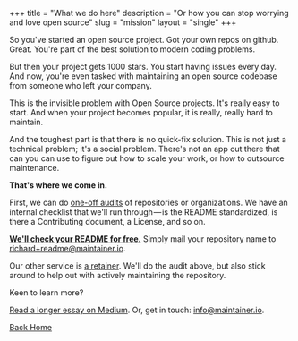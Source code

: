 +++
title = "What we do here"
description = "Or how you can stop worrying and love open source"
slug = "mission"
layout = "single"
+++

So you've started an open source project. Got your own repos on github. Great. You're part of the best solution to modern coding problems.

But then your project gets 1000 stars. You start having issues every day. And now, you're even tasked with maintaining an open source codebase from someone who left your company.

This is the invisible problem with Open Source projects.  It's really easy to start. And when your project becomes popular, it is really, really hard to maintain.

And the toughest part is that there is no quick-fix solution. This is not just a technical problem; it's a social problem. There's not an app out there that can you can use to figure out how to scale your work, or how to outsource maintenance.


**That's where we come in.**

First, we can do [one-off audits](https://plasso.com/s/KHnLKOSeK1) of repositories or organizations. We have an internal checklist that we'll run through — is the README standardized, is there a Contributing document, a License, and so on.

**[We'll check your README for free.](https://plasso.com/s/KHnLKOSeK1)** Simply mail your repository name to [richard+readme@maintainer.io](mailto:richard+readme@maintainer.io).

Our other service is [a retainer](https://plasso.com/s/RMPMGYmBER). We'll do the audit above, but also stick around to help out with actively maintaining the repository.

Keen to learn more?

[Read a longer essay on Medium](https://medium.com/p/f9717e4990ad). Or, get in touch: [info@maintainer.io](mailto:info@maintainer.io).

<p><a  class="btn btn-primary" href="/">Back Home</a></p>
